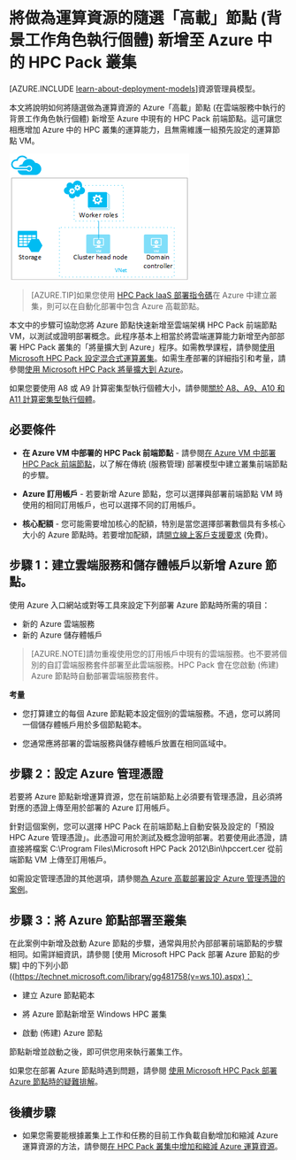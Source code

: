 <properties
 pageTitle="將高載節點加入至 HPC Pack 叢集 | Microsoft Azure"
 description="了解如何將在雲端服務中隨選做為運算資源來執行的背景工作角色執行個體加入至 Azure 中的 HPC Pack 前端節點。"
 services="virtual-machines"
 documentationCenter=""
 authors="dlepow"
 manager="timlt"
 editor=""
 tags="azure-service-management,hpc-pack"/>
<tags
ms.service="virtual-machines"
 ms.devlang="na"
 ms.topic="article"
 ms.tgt_pltfrm="vm-multiple"
 ms.workload="big-compute"
 ms.date="09/28/2015"
 ms.author="danlep"/>

# 將做為運算資源的隨選「高載」節點 (背景工作角色執行個體) 新增至 Azure 中的 HPC Pack 叢集

[AZURE.INCLUDE [learn-about-deployment-models](../../includes/learn-about-deployment-models-classic-include.md)]資源管理員模型。


本文將說明如何將隨選做為運算資源的 Azure「高載」節點 (在雲端服務中執行的背景工作角色執行個體) 新增至 Azure 中現有的 HPC Pack 前端節點。這可讓您相應增加 Azure 中的 HPC 叢集的運算能力，且無需維護一組預先設定的運算節點 VM。

![高載節點][burst]

>[AZURE.TIP]如果您使用 [HPC Pack IaaS 部署指令碼](virtual-machines-hpcpack-cluster-powershell-script.md)在 Azure 中建立叢集，則可以在自動化部署中包含 Azure 高載節點。

本文中的步驟可協助您將 Azure 節點快速新增至雲端架構 HPC Pack 前端節點 VM，以測試或證明部署概念。此程序基本上相當於將雲端運算能力新增至內部部署 HPC Pack 叢集的「將量擴大到 Azure」程序。如需教學課程，請參閱[使用 Microsoft HPC Pack 設定混合式運算叢集](../cloud-services/cloud-services-setup-hybrid-hpcpack-cluster.md)。如需生產部署的詳細指引和考量，請參閱[使用 Microsoft HPC Pack 將量擴大到 Azure](http://go.microsoft.com/fwlink/p/?LinkID=200493)。

如果您要使用 A8 或 A9 計算密集型執行個體大小，請參閱[關於 A8、A9、A10 和 A11 計算密集型執行個體](virtual-machines-a8-a9-a10-a11-specs.md)。

## 必要條件

* **在 Azure VM 中部署的 HPC Pack 前端節點** - 請參閱[在 Azure VM 中部署 HPC Pack 前端節點](virtual-machines-hpcpack-cluster-headnode.md)，以了解在傳統 (服務管理) 部署模型中建立叢集前端節點的步驟。

* **Azure 訂用帳戶** - 若要新增 Azure 節點，您可以選擇與部署前端節點 VM 時使用的相同訂用帳戶，也可以選擇不同的訂用帳戶。

* **核心配額** - 您可能需要增加核心的配額，特別是當您選擇部署數個具有多核心大小的 Azure 節點時。若要增加配額，請[開立線上客戶支援要求](http://azure.microsoft.com/blog/2014/06/04/azure-limits-quotas-increase-requests/) (免費)。

## 步驟 1：建立雲端服務和儲存體帳戶以新增 Azure 節點。

使用 Azure 入口網站或對等工具來設定下列部署 Azure 節點時所需的項目：

* 新的 Azure 雲端服務
* 新的 Azure 儲存體帳戶

>[AZURE.NOTE]請勿重複使用您的訂用帳戶中現有的雲端服務。也不要將個別的自訂雲端服務套件部署至此雲端服務。HPC Pack 會在您啟動 (佈建) Azure 節點時自動部署雲端服務套件。

**考量**

* 您打算建立的每個 Azure 節點範本設定個別的雲端服務。不過，您可以將同一個儲存體帳戶用於多個節點範本。

* 您通常應將部署的雲端服務與儲存體帳戶放置在相同區域中。




## 步驟 2：設定 Azure 管理憑證

若要將 Azure 節點新增運算資源，您在前端節點上必須要有管理憑證，且必須將對應的憑證上傳至用於部署的 Azure 訂用帳戶。

針對這個案例，您可以選擇 HPC Pack 在前端節點上自動安裝及設定的「預設 HPC Azure 管理憑證」。此憑證可用於測試及概念證明部署。若要使用此憑證，請直接將檔案 C:\\Program Files\\Microsoft HPC Pack 2012\\Bin\\hpccert.cer 從前端節點 VM 上傳至訂用帳戶。

如需設定管理憑證的其他選項，請參閱[為 Azure 高載部署設定 Azure 管理憑證的案例](http://technet.microsoft.com/library/gg481759.aspx)。

## 步驟 3：將 Azure 節點部署至叢集



在此案例中新增及啟動 Azure 節點的步驟，通常與用於內部部署前端節點的步驟相同。如需詳細資訊，請參閱 [使用 Microsoft HPC Pack 部署 Azure 節點的步驟] 中的下列小節((https://technet.microsoft.com/library/gg481758(v=ws.10).aspx)：

* 建立 Azure 節點範本

* 將 Azure 節點新增至 Windows HPC 叢集

* 啟動 (佈建) Azure 節點

節點新增並啟動之後，即可供您用來執行叢集工作。

如果您在部署 Azure 節點時遇到問題，請參閱 [使用 Microsoft HPC Pack 部署 Azure 節點時的疑難排解](http://technet.microsoft.com/library/jj159097(v=ws.10).aspx)。

## 後續步驟

* 如果您需要能根據叢集上工作和任務的目前工作負載自動增加和縮減 Azure 運算資源的方法，請參閱[在 HPC Pack 叢集中增加和縮減 Azure 運算資源](virtual-machines-hpcpack-cluster-node-autogrowshrink.md)。

<!--Image references-->
[burst]: ./media/virtual-machines-hpcpack-cluster-node-burst/burst.png

<!---HONumber=Nov15_HO3-->